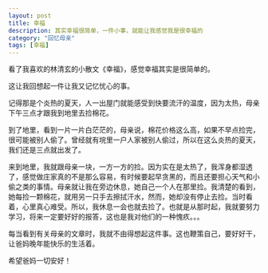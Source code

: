 ```yaml
---
layout: post
title: 幸福
description: 其实幸福很简单，一件小事，就能让我感觉我是很幸福的
category: "回忆母亲"
tags: [幸福]
---
```


看了我喜欢的林清玄的小散文《幸福》，感觉幸福其实是很简单的。

这让我回想起一件让我又记忆忧心的事。

记得那是个炎热的夏天，人一出屋门就能感受到快要流汗的温度，因为太热，母亲下午三点才跟我到地里去捡棉花。

到了地里，看到一片一片白茫茫的，母亲说，棉花价格这么高，如果不早点捡完，很可能被别人偷了。曾经就有垸里一户人家被别人偷过，所以在这么炎热的夏天，我们还是三点就出发了。

来到地里，我就跟母亲一块，一方一方的捡。因为实在是太热了，我浑身都湿透了，感觉做庄家真的不是那么容易，有时候要起早贪黑的，而且还要担心天气和小偷之类的事情。母亲就让我在旁边休息，她自己一个人在那里捡。我清楚的看到，她每捡一颗棉花，就用另一只手去擦拭汗水，然而，她却没有停止去捡。当时看着，心里真心难受。所以，我休息一会也就去捡了。也就是从那时起，我就要努力学习，将来一定要好好的报答，这也是我对他们的一种愧疚。。。

每当看到有关母亲的文章时，我就不由得想起这件事。这也鞭策自己，要好好干，让爸妈晚年能快乐的生活着。

希望爸妈一切安好！